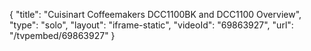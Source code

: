 {
    "title": "Cuisinart Coffeemakers DCC1100BK and DCC1100 Overview",
    "type": "solo",
    "layout": "iframe-static",
    "videoId": "69863927",
    "url": "\/tvpembed\/69863927"
}